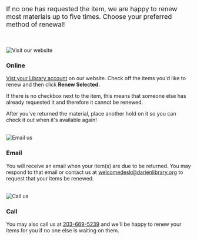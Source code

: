 <div class="row">
<div class="col-md-10">
<p style="font-size:1.25em !important;">If no one has requested the item, we are happy to renew most materials up to five times. Choose your preferred method of renewal!</p>
<br />
<br />
</div>
</div>

<div class="row">
<div class="col-md-4">
<div class="row">
<div class="col-xs-3 col-md-3">
<img class="img-responsive center-block" src="/uploads/departments/admin/mouse_click_icon.png" alt="Visit our website" />
<br />
</div>
<div class="col-xs-9 col-md-9">

### Online
[Vist your Library account](https://dar.to/3gUzs0B "Visit your Library account") on our website. Check off the items you'd like to renew and then click **Renew Selected.** 

If there is no checkbox next to the item, this means that someone else has already requested it and therefore it cannot be renewed. 

After you've returned the material, place another hold on it so you can check it out when it's available again!
<br />
<br />
</div>
</div>
</div>
<div class="col-md-4">
<div class="row">
<div class="col-xs-3 col-md-3">
<img class="img-responsive center-block" src="/uploads/departments/admin/email_icon.png" alt="Email us" />
<br />
</div>
<div class="col-xs-9 col-md-9">

### Email
You will receive an email when your item(s) are due to be returned. You may respond to that email or contact us at [welcomedesk@darienlibrary.org](mailto:welcomedesk@darienlibrary.org "Email the Welcome Desk") to request that your items be renewed. 
<br />
<br />
</div>
</div>
</div>
<div class="col-md-4">
<div class="row">
<div class="col-xs-3 col-md-3">
<img class="img-responsive center-block" src="/uploads/departments/admin/phone_icon.png" alt="Call us" />
<br />
</div>
<div class="col-xs-9 col-md-9">

### Call 
You may also call us at [203-669-5239](tel:2036695239) and we'll be happy to renew your items for you if no one else is waiting on them. 

</div>
</div>
</div>
</div>